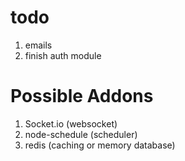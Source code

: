 # todo

1. emails
2. finish auth module

# Possible Addons

1. Socket.io (websocket)
2. node-schedule (scheduler)
3. redis (caching or memory database)
